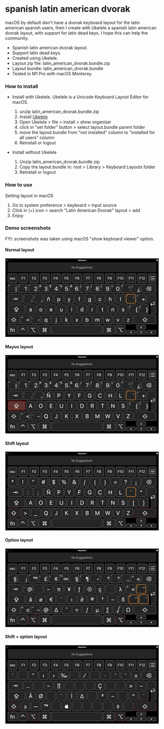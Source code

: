 # spanish latin american dvorak

macOS by default don't have a dvorak keyboard layout for the latin american spanish users, 
then I create with Ukelele a spanish latin american dvorak layout, with support for latin dead keys.
I hope this can help the community.

- Spanish latin american dvorak layout.
- Support latin dead keys.
- Created using Ukelele.
- Layout zip file: latin_american_dvorak.bundle.zip
- Layout bundle: latin_american_dvorak.bundle
- Tested in M1 Pro with macOS Monterey.

### How to install

* Install with Ukelele. Ukelele is a Unicode Keyboard Layout Editor for macOS.
  1. unzip latin_american_dvorak.bundle.zip
  2. Install [Ukelele](https://software.sil.org/ukelele/)
  3. Open Ukelele > file > install > show organizer
  4. click in "set folder" button > select layout.bundle parent folder
  5. move the layout.bundle from "not installed" column to "installed for all users" column
  6. Reinstall or logout

* Install without Ukelele
  1. Unzip latin_american_dvorak.bundle.zip
  2. Copy the layout.bundle in: root > Library > Keyboard Layouts folder
  3. Reinstall or logout

### How to use
Setting layout in macOS
1. Go to system preference > keyboard > input source
2. Click in (+) icon > search "Latin American Dvorak" layout > add
3. Enjoy

### Demo screenshots
FYI: screenshots was taken using macOS "show keyboard viewer" option.

#### Normal layout
![Screenshot](images/layout_(5).png)

#### Mayus layout
![Screenshot](images/layout_(4).png)

#### Shift layout
![Screenshot](images/layout_(3).png)

#### Option layout
![Screenshot](images/layout_(1).png)

#### Shift + option layout
![Screenshot](images/layout_(2).png)
